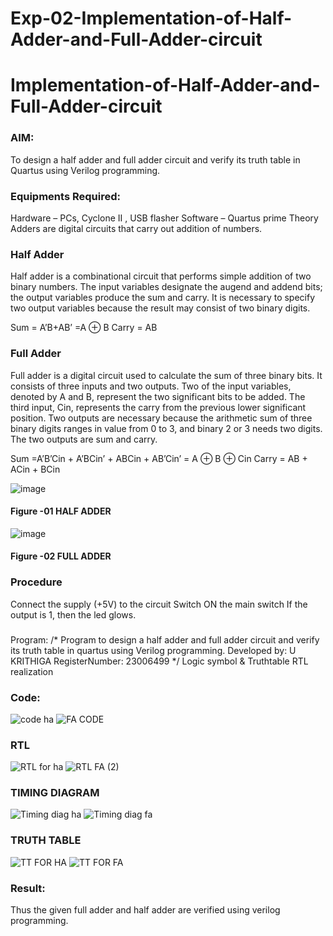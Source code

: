 # Exp-02-Implementation-of-Half-Adder-and-Full-Adder-circuit

# Implementation-of-Half-Adder-and-Full-Adder-circuit
### AIM:
To design a half adder and full adder circuit and verify its truth table in Quartus using Verilog programming.

### Equipments Required:
Hardware – PCs, Cyclone II , USB flasher
Software – Quartus prime
Theory
Adders are digital circuits that carry out addition of numbers.

### Half Adder
Half adder is a combinational circuit that performs simple addition of two binary numbers. The input variables designate the augend and addend bits; the output variables produce the sum and carry. It is necessary to specify two output variables because the result may consist of two binary digits.

Sum = A’B+AB’ =A ⊕ B Carry = AB

### Full Adder
Full adder is a digital circuit used to calculate the sum of three binary bits. It consists of three inputs and two outputs. Two of the input variables, denoted by A and B, represent the two significant bits to be added. The third input, Cin, represents the carry from the previous lower significant position. Two outputs are necessary because the arithmetic sum of three binary digits ranges in value from 0 to 3, and binary 2 or 3 needs two digits. The two outputs are sum and carry.

Sum =A’B’Cin + A’BCin’ + ABCin + AB’Cin’ = A ⊕ B ⊕ Cin Carry = AB + ACin + BCin

 ![image](https://user-images.githubusercontent.com/36288975/163552156-a13e5a56-c638-4110-97d9-8896907c8d25.png)

#### Figure -01 HALF ADDER 


![image](https://user-images.githubusercontent.com/36288975/163552057-b3547877-6d07-45b4-b7e0-bcfebfad9e1d.png)

#### Figure -02 FULL ADDER 

### Procedure

Connect the supply (+5V) to the circuit
Switch ON the main switch
If the output is 1, then the led glows.
### 
Program:
/*
Program to design a half adder and full adder circuit and verify its truth table in quartus using Verilog programming.
Developed by: U KRITHIGA
RegisterNumber:  23006499
*/
Logic symbol & Truthtable
RTL realization
### Code:
![code ha](https://github.com/krithigau/Exp-02-Implementation-of-Half-Adder-and-Full-Adder-circuit/assets/150319401/997c088a-2fc2-4b75-959c-5e54c415b87e)
![FA CODE](https://github.com/krithigau/Exp-02-Implementation-of-Half-Adder-and-Full-Adder-circuit/assets/150319401/4cd8884a-3a94-4252-a17d-0b47c50485be)

### RTL
![RTL for ha](https://github.com/krithigau/Exp-02-Implementation-of-Half-Adder-and-Full-Adder-circuit/assets/150319401/0e56a254-9662-48bd-9d4d-6310980be760)
![RTL FA (2)](https://github.com/krithigau/Exp-02-Implementation-of-Half-Adder-and-Full-Adder-circuit/assets/150319401/3c677309-2b08-4803-807b-1576569cd2bb)

### TIMING DIAGRAM
![Timing diag ha](https://github.com/krithigau/Exp-02-Implementation-of-Half-Adder-and-Full-Adder-circuit/assets/150319401/321882bc-8ca4-42eb-93be-848760a90b1f)
![Timing diag fa](https://github.com/krithigau/Exp-02-Implementation-of-Half-Adder-and-Full-Adder-circuit/assets/150319401/a1d048bb-65da-403e-bcdc-454680397cfb)

### TRUTH TABLE 
![TT FOR HA](https://github.com/krithigau/Exp-02-Implementation-of-Half-Adder-and-Full-Adder-circuit/assets/150319401/01feb115-ed98-4b84-abfc-c9e0232e0a89)
![TT FOR FA](https://github.com/krithigau/Exp-02-Implementation-of-Half-Adder-and-Full-Adder-circuit/assets/150319401/104e555a-def0-4bb4-a451-20b2d6825ed8)
### Result:
Thus the given full adder and half adder are verified using verilog programming.

